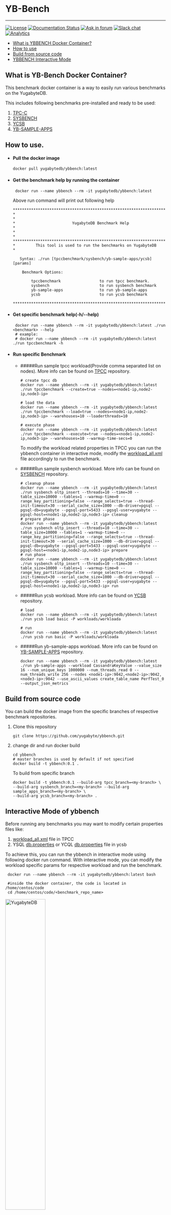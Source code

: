 # YB-Bench
----------------------------------------------------------
[![License](https://img.shields.io/badge/License-Apache%202.0-blue.svg)](https://opensource.org/licenses/Apache-2.0)
[![Documentation Status](https://readthedocs.org/projects/ansicolortags/badge/?version=latest)](https://docs.yugabyte.com/)
[![Ask in forum](https://img.shields.io/badge/ask%20us-forum-orange.svg)](https://forum.yugabyte.com/)
[![Slack chat](https://img.shields.io/badge/Slack:-%23yugabyte_db-blueviolet.svg?logo=slack)](https://www.yugabyte.com/slack)
[![Analytics](https://yugabyte.appspot.com/UA-104956980-4/home?pixel&useReferer)](https://github.com/yugabyte/ga-beacon)


* [What is YBBENCH Docker Container?](#what-is-yb-benchmark-docker-container)
* [How to use](#how-to-use)
* [Build from source code](#build-from-source-code)
* [YBBENCH Interactive Mode](#interactive-mode-of-ybbench)

## What is YB-Bench Docker Container?
This benchmark docker container is a way to easily run various benchmarks on the YugabyteDB.

This includes following benchmarks pre-installed and ready to be used:
1. [TPC-C](https://github.com/yugabyte/tpcc)
2. [SYSBENCH](https://github.com/yugabyte/sysbench)
3. [YCSB](https://github.com/yugabyte/ycsb)
4. [YB-SAMPLE-APPS](https://github.com/yugabyte/yb-sample-apps)

## How to use.
- #### Pull the docker image
   ```shell
   docker pull yugabytedb/ybbench:latest
   ```
- #### Get the benchmark help by running the container
   ```shell
    docker run --name ybbench --rm -it yugabytedb/ybbench:latest
   ```
  Above run command will print out following help
  ```shell
  ******************************************************************************
  *                                                                            *
  *                         YugabyteDB Benchmark Help                          *
  *                                                                            *
  ******************************************************************************
  *         This tool is used to run the benchmarks on YugabyteDB              *

     Syntax: ./run [tpccbenchmark/sysbench/yb-sample-apps/ycsb] [params]

      Benchmark Options:

          tpccbenchmark                 to run tpcc benchmark.
          sysbench                      to run sysbench benchmark
          yb-sample-apps                to run yb-sample-apps
          ycsb                          to run ycsb benchmark

  ******************************************************************************
  ```
- #### Get specific benchmark help(-h/--help)
   ```shell
    docker run --name ybbench --rm -it yugabytedb/ybbench:latest ./run <benchmark> --help
    # example:
    # docker run --name ybbench --rm -it yugabytedb/ybbench:latest ./run tpccbenchmark -h
   ```
  
- #### Run specific Benchmark
  - #####Run sample tpcc workload(Provide comma separated list on nodes). More info can be found on [TPCC](https://github.com/yugabyte/tpcc) repository.
    ```shell
    # create tpcc db
    docker run --name ybbench --rm -it yugabytedb/ybbench:latest ./run tpccbenchmark --create=true --nodes=<node1-ip,node2-ip,node3-ip>
    
    # load the data
    docker run --name ybbench --rm -it yugabytedb/ybbench:latest ./run tpccbenchmark --load=true --nodes=<node1-ip,node2-ip,node3-ip> --warehouses=10 --loaderthreads=10
    
    # execute phase
    docker run --name ybbench --rm -it yugabytedb/ybbench:latest ./run tpccbenchmark --execute=true --nodes=<node1-ip,node2-ip,node3-ip> --warehouses=10 --warmup-time-secs=0    
    ```
    To modify the workload related properties in TPCC you can run the ybbench container in interactive mode, modify the [workload_all.xml](https://github.com/yugabyte/tpcc/blob/master/config/workload_all.xml) file accordingly to run the benchmark.
    
  - #####Run sample sysbench workload. More info can be found on [SYSBENCH](https://github.com/yugabyte/sysbench) repository. 
    ```shell
    # cleanup phase
    docker run --name ybbench --rm -it yugabytedb/ybbench:latest ./run sysbench oltp_insert --threads=10 --time=30 --table_size=10000 --tables=1 --warmup-time=0 --range_key_partitioning=false --range_selects=true --thread-init-timeout=30 --serial_cache_size=1000 --db-driver=pgsql --pgsql-db=yugabyte --pgsql-port=5433 --pgsql-user=yugabyte --pgsql-host=<node1-ip,node2-ip,node3-ip> cleanup
    # prepare phase
    docker run --name ybbench --rm -it yugabytedb/ybbench:latest ./run sysbench oltp_insert --threads=10 --time=30 --table_size=10000 --tables=1 --warmup-time=0 --range_key_partitioning=false --range_selects=true --thread-init-timeout=30 --serial_cache_size=1000 --db-driver=pgsql --pgsql-db=yugabyte --pgsql-port=5433 --pgsql-user=yugabyte --pgsql-host=<node1-ip,node2-ip,node3-ip> prepare
    # run phase
    docker run --name ybbench --rm -it yugabytedb/ybbench:latest ./run sysbench oltp_insert --threads=10 --time=30 --table_size=10000 --tables=1 --warmup-time=0 --range_key_partitioning=false --range_selects=true --thread-init-timeout=30 --serial_cache_size=1000 --db-driver=pgsql --pgsql-db=yugabyte --pgsql-port=5433 --pgsql-user=yugabyte --pgsql-host=<node1-ip,node2-ip,node3-ip> run
    ```
  - #####Run ycsb workload. More info can be found on [YCSB](https://github.com/yugabyte/ycsb) repository.
    ```shell
    # load
    docker run --name ybbench --rm -it yugabytedb/ybbench:latest ./run ycsb load basic -P workloads/workloada
     
    # run
    docker run --name ybbench --rm -it yugabytedb/ybbench:latest ./run ycsb run basic -P workloads/workloada
    ```
  - #####Run yb-sample-apps workload. More info can be found on [YB-SAMPLE-APPS](https://github.com/yugabyte/yb-sample-apps) repository.
    ```shell
    docker run --name ybbench --rm -it yugabytedb/ybbench:latest ./run yb-sample-apps --workload CassandraKeyValue --value_size 16 --num_unique_keys 1000000 --num_threads_read 0 --num_threads_write 256 --nodes <node1-ip>:9042,<node2-ip>:9042,<node3-ip>:9042 --use_ascii_values create_table_name PerfTest_0 --output_json_metrics 
    ```
## Build from source code
You can build the docker image from the specific branches of respective benchmark repositories.
1. Clone this repository
    ```shell
    git clone https://github.com/yugabyte/ybbench.git
    ```
2. change dir and run docker build
    ```shell
    cd ybbench
    # master branches is used by default if not specified
    docker build -t ybbench:0.1 .
    ```
    To build from specific branch
    ```shell
    docker build -t ybbench:0.1 --build-arg tpcc_branch=<my-branch> \
    --build-arg sysbench_branch=<my-branch> --build-arg sample_apps_branch=<my-branch> \
    --build-arg ycsb_branch=<my-branch> .
    ```

## Interactive Mode of ybbench
Before running any benchmarks you may want to modify certain properties files like:
1. [workload_all.xml](https://github.com/yugabyte/tpcc/blob/master/config/workload_all.xml) file in TPCC
2. YSQL [db.properties](https://github.com/yugabyte/YCSB/blob/master/yugabyteSQL/db.properties) or YCQL [db.properties](https://github.com/yugabyte/YCSB/blob/master/yugabyteCQL/db.properties) file in ycsb


To achieve this, you can run the ybbench in interactive mode using following docker run command. With interactive mode, you can modify the workload specific params for respective workload and run the benchmark.
   ```shell
    docker run --name ybbench --rm -it yugabytedb/ybbench:latest bash
    
    #inside the docker container, the code is located in /home/centos/code
    cd /home/centos/code/<benchmark_repo_name>
   ```

<img src="https://www.yugabyte.com/wp-content/uploads/2021/05/yb_horizontal_alt_color_RGB.png" align="center" alt="YugabyteDB" width="50%"/>

---------------------------------------